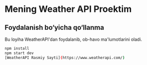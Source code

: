 # Mening Weather API Proektim
## Foydalanish bo‘yicha qo‘llanma
Bu loyiha WeatherAPI'dan foydalanib, ob-havo ma'lumotlarini oladi.
```bash
npm install
npm start dev
[WeatherAPI Rasmiy Sayti](https://www.weatherapi.com/)

